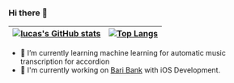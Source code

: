 ### Hi there 👋

 [![lucas's GitHub stats](https://github-readme-stats.vercel.app/api?username=lucasmpaim&theme=radical)](#) | [![Top Langs](https://github-readme-stats.vercel.app/api/top-langs/?username=lucasmpaim&theme=radical&hide=jupyter%20notebook,tex,html,shell)](#) 
---|--






- 🌱 I’m currently learning machine learning for automatic music transcription for accordion
- 🔭 I'm currently working on [Bari Bank](https://bancobari.com.br/) with iOS Development. 


<!--
**lucasmpaim/lucasmpaim** is a ✨ _special_ ✨ repository because its `README.md` (this file) appears on your GitHub profile.

Here are some ideas to get you started:

- 🔭 I’m currently working on ...
- 🌱 I’m currently learning ...
- 👯 I’m looking to collaborate on ...
- 🤔 I’m looking for help with ...
- 💬 Ask me about ...
- 📫 How to reach me: ...
- 😄 Pronouns: ...
- ⚡ Fun fact: ...
-->
